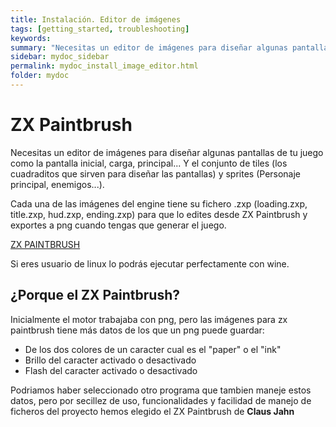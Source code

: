 ```yaml
---
title: Instalación. Editor de imágenes
tags: [getting_started, troubleshooting]
keywords:
summary: "Necesitas un editor de imágenes para diseñar algunas pantallas de tu juego como la pantalla inicial, carga, principal... Y el conjunto de tiles (los cuadraditos que sirven para diseñar las pantallas) y sprites (Personaje principal, enemigos...)."
sidebar: mydoc_sidebar
permalink: mydoc_install_image_editor.html
folder: mydoc
---
```


# ZX Paintbrush

Necesitas un editor de imágenes para diseñar algunas pantallas de tu juego como la pantalla inicial, carga, principal... Y el conjunto de tiles (los cuadraditos que sirven para diseñar las pantallas) y sprites (Personaje principal, enemigos...).

Cada una de las imágenes del engine tiene su fichero .zxp (loading.zxp, title.zxp, hud.zxp, ending.zxp) para que lo edites desde ZX Paintbrush y exportes a png cuando tengas que generar el juego.

[ZX PAINTBRUSH](https://sourcesolutions.itch.io/zx-paintbrush)

Si eres usuario de linux lo podrás ejecutar perfectamente con wine.

## ¿Porque el ZX Paintbrush?

Inicialmente el motor trabajaba con png, pero las imágenes para zx paintbrush tiene más datos de los que un png puede guardar:
* De los dos colores de un caracter cual es el "paper" o el "ink"
* Brillo del caracter activado o desactivado
* Flash del caracter activado o desactivado

Podriamos haber seleccionado otro programa que tambien maneje estos datos, pero por secillez de uso, funcionalidades y facilidad de manejo de ficheros del proyecto hemos elegido el ZX Paintbrush de **Claus Jahn**